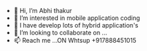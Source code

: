 - 👋 Hi, I’m Abhi thakur
- 👀 I’m interested in mobile application coding
- 🌱 I have develop lots of hybrid application's 
- 💞️ I’m looking to collaborate on ...
- 📫  Reach me ...ON Whtsup +917888451015

<!---
Abhithakur1/Abhithakur1 is a ✨ special ✨ repository because its `README.md` (this file) appears on your GitHub profile.
You can click the Preview link to take a look at your changes.
--->
